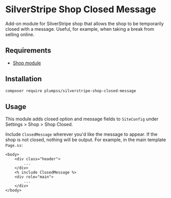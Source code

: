 # SilverStripe Shop Closed Message

Add-on module for SilverStripe shop that allows the shop to be temporarily closed with a message. Useful, for example, when taking a break from selling online.

## Requirements

 * [Shop module](https://github.com/burnbright/silverstripe-shop)

## Installation

```sh
composer require plumpss/silverstripe-shop-closed-message
```

## Usage

This module adds closed option and message fields to `SiteConfig` under Settings > Shop > Shop Closed.

Include `ClosedMessage` wherever you'd like the message to appear. If the shop is not closed, nothing will be output. For example, in the main template `Page.ss`:

```
<body>
	<div class="header">
		...
	</div>
	<% include ClosedMessage %>
	<div role="main">
		...
	</div>
</body>
```
